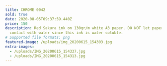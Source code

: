 ```yaml
---
title: CHROME 0042
sold: true
date: 2020-08-05T09:37:59.440Z
price: 150
description: Red Sakura ink on 130gr/m white A3 paper. DO NOT let paper make
  contact with water since this ink is water soluble.
# Supported file formats: png
featured-image: /uploads/img_20200615_154303.jpg
extra-images:
  - /uploads/IMG_20200615_154337.jpg
  - /uploads/IMG_20200615_154313.jpg
---
```

